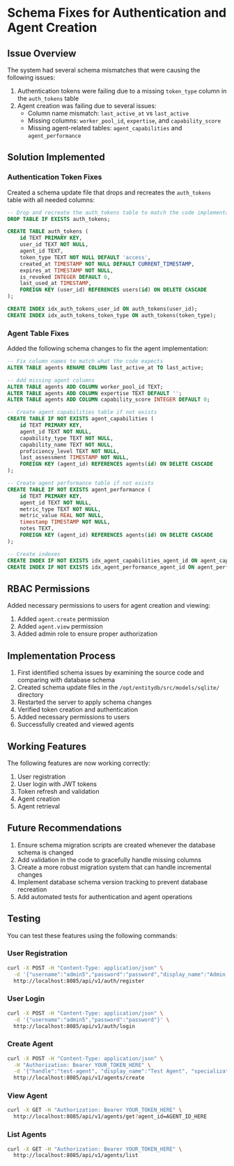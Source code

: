 # Schema Fixes for Authentication and Agent Creation

## Issue Overview

The system had several schema mismatches that were causing the following issues:

1. Authentication tokens were failing due to a missing `token_type` column in the `auth_tokens` table
2. Agent creation was failing due to several issues:
   - Column name mismatch: `last_active_at` vs `last_active` 
   - Missing columns: `worker_pool_id`, `expertise`, and `capability_score`
   - Missing agent-related tables: `agent_capabilities` and `agent_performance`

## Solution Implemented

### Authentication Token Fixes

Created a schema update file that drops and recreates the `auth_tokens` table with all needed columns:

```sql
-- Drop and recreate the auth_tokens table to match the code implementation
DROP TABLE IF EXISTS auth_tokens;

CREATE TABLE auth_tokens (
    id TEXT PRIMARY KEY,
    user_id TEXT NOT NULL,
    agent_id TEXT,
    token_type TEXT NOT NULL DEFAULT 'access',
    created_at TIMESTAMP NOT NULL DEFAULT CURRENT_TIMESTAMP,
    expires_at TIMESTAMP NOT NULL,
    is_revoked INTEGER DEFAULT 0,
    last_used_at TIMESTAMP,
    FOREIGN KEY (user_id) REFERENCES users(id) ON DELETE CASCADE
);

CREATE INDEX idx_auth_tokens_user_id ON auth_tokens(user_id);
CREATE INDEX idx_auth_tokens_token_type ON auth_tokens(token_type);
```

### Agent Table Fixes

Added the following schema changes to fix the agent implementation:

```sql
-- Fix column names to match what the code expects
ALTER TABLE agents RENAME COLUMN last_active_at TO last_active;

-- Add missing agent columns
ALTER TABLE agents ADD COLUMN worker_pool_id TEXT;
ALTER TABLE agents ADD COLUMN expertise TEXT DEFAULT '';
ALTER TABLE agents ADD COLUMN capability_score INTEGER DEFAULT 0;

-- Create agent capabilities table if not exists
CREATE TABLE IF NOT EXISTS agent_capabilities (
    id TEXT PRIMARY KEY,
    agent_id TEXT NOT NULL,
    capability_type TEXT NOT NULL,
    capability_name TEXT NOT NULL,
    proficiency_level TEXT NOT NULL,
    last_assessment TIMESTAMP NOT NULL,
    FOREIGN KEY (agent_id) REFERENCES agents(id) ON DELETE CASCADE
);

-- Create agent performance table if not exists
CREATE TABLE IF NOT EXISTS agent_performance (
    id TEXT PRIMARY KEY,
    agent_id TEXT NOT NULL,
    metric_type TEXT NOT NULL,
    metric_value REAL NOT NULL,
    timestamp TIMESTAMP NOT NULL,
    notes TEXT,
    FOREIGN KEY (agent_id) REFERENCES agents(id) ON DELETE CASCADE
);

-- Create indexes
CREATE INDEX IF NOT EXISTS idx_agent_capabilities_agent_id ON agent_capabilities(agent_id);
CREATE INDEX IF NOT EXISTS idx_agent_performance_agent_id ON agent_performance(agent_id);
```

## RBAC Permissions

Added necessary permissions to users for agent creation and viewing:

1. Added `agent.create` permission
2. Added `agent.view` permission
3. Added admin role to ensure proper authorization

## Implementation Process

1. First identified schema issues by examining the source code and comparing with database schema
2. Created schema update files in the `/opt/entitydb/src/models/sqlite/` directory
3. Restarted the server to apply schema changes
4. Verified token creation and authentication
5. Added necessary permissions to users
6. Successfully created and viewed agents

## Working Features

The following features are now working correctly:

1. User registration
2. User login with JWT tokens
3. Token refresh and validation
4. Agent creation
5. Agent retrieval

## Future Recommendations

1. Ensure schema migration scripts are created whenever the database schema is changed
2. Add validation in the code to gracefully handle missing columns
3. Create a more robust migration system that can handle incremental changes
4. Implement database schema version tracking to prevent database recreation
5. Add automated tests for authentication and agent operations

## Testing

You can test these features using the following commands:

### User Registration
```bash
curl -X POST -H "Content-Type: application/json" \
  -d '{"username":"admin5","password":"password","display_name":"Admin User"}' \
  http://localhost:8085/api/v1/auth/register
```

### User Login
```bash
curl -X POST -H "Content-Type: application/json" \
  -d '{"username":"admin5","password":"password"}' \
  http://localhost:8085/api/v1/auth/login
```

### Create Agent
```bash
curl -X POST -H "Content-Type: application/json" \
  -H "Authorization: Bearer YOUR_TOKEN_HERE" \
  -d '{"handle":"test-agent", "display_name":"Test Agent", "specialization":"Testing", "personality_profile":"Helpful tester"}' \
  http://localhost:8085/api/v1/agents/create
```

### View Agent
```bash
curl -X GET -H "Authorization: Bearer YOUR_TOKEN_HERE" \
  http://localhost:8085/api/v1/agents/get?agent_id=AGENT_ID_HERE
```

### List Agents
```bash
curl -X GET -H "Authorization: Bearer YOUR_TOKEN_HERE" \
  http://localhost:8085/api/v1/agents/list
```